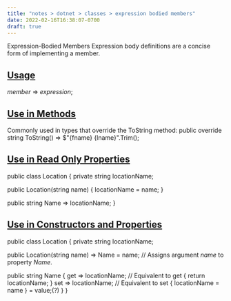 ```yaml
---
title: "notes > dotnet > classes > expression bodied members"
date: 2022-02-16T16:38:07-0700
draft: true
---
```

Expression-Bodied Members
Expression body definitions are a concise form of implementing a member.

## <u>Usage</u>
*member* => *expression*;

## <u>Use in Methods</u>
Commonly used in types that override the ToString method:
public override string ToString() => $"{fname} {lname}".Trim();

## <u>Use in Read Only Properties</u>
public class Location {
private string locationName;

public Location(string name) {
locationName = name;
}

public string Name => locationName;
}

## <u>Use in Constructors and Properties</u>
public class Location {
private string locationName;

public Location(string name) => Name = name; // Assigns argument *name* to property *Name*.

public string Name {
get => locationName; // Equivalent to get { return locationName; }
set => locationName; // Equivalent to set { locationName = name } = value;(?)
}
}